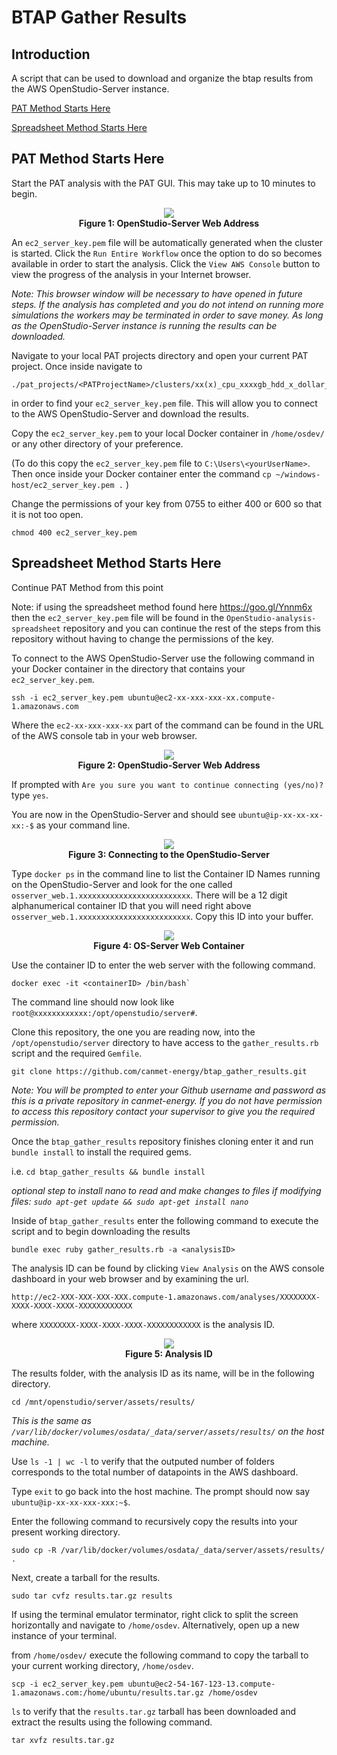 # BTAP Gather Results

## Introduction

A script that can be used to download and organize the btap results from the AWS OpenStudio-Server instance.

[PAT Method Starts Here](https://github.com/canmet-energy/btap_gather_results#pat-method-starts-here)

[Spreadsheet Method Starts Here](https://github.com/canmet-energy/btap_gather_results#spreadsheet-method-starts-here-&-continue-pat-method-from-here)

## PAT Method Starts Here

Start the PAT analysis with the PAT GUI.  This may take up to 10 minutes to begin.

<p align="center">
  <img src ="https://github.com/canmet-energy/btap_gather_results/blob/master/img/startPat.png" />
  <br>
  <b>Figure 1: OpenStudio-Server Web Address</b>
  <br>
</p>

An `ec2_server_key.pem` file will be automatically generated when the cluster is started.  Click the `Run Entire Workflow` once the option to do so becomes available in order to start the analysis.  Click the `View AWS Console` button to view the progress of the analysis in your Internet browser.  

*Note: This browser window will be necessary to have opened in future steps.  If the analysis has completed and you do not intend on running more simulations the workers may be terminated in order to save money.  As long as the OpenStudio-Server instance is running the results can be downloaded.*

Navigate to your local PAT projects directory and open your current PAT project.  Once inside navigate to 
```
./pat_projects/<PATProjectName>/clusters/xx(x)_cpu_xxxxgb_hdd_x_dollar_per_hour/
```
in order to find your `ec2_server_key.pem` file.  This will allow you to connect to the AWS OpenStudio-Server and download the results.

Copy the `ec2_server_key.pem` to your local Docker container in `/home/osdev/` or any other directory of your preference.

(To do this copy the `ec2_server_key.pem` file to `C:\Users\<yourUserName>`.  Then once inside your Docker container enter the command `cp ~/windows-host/ec2_server_key.pem .` )

Change the permissions of your key from 0755 to either 400 or 600 so that it is not too open.

```
chmod 400 ec2_server_key.pem
```
## Spreadsheet Method Starts Here

Continue PAT Method from this point

Note: if using the spreadsheet method found here https://goo.gl/Ynnm6x then the `ec2_server_key.pem` file will be found in the `OpenStudio-analysis-spreadsheet` repository and you can continue the rest of the steps from this repository without having to change the permissions of the key.

To connect to the AWS OpenStudio-Server use the following command in your Docker container in the directory that contains your `ec2_server_key.pem`.

```
ssh -i ec2_server_key.pem ubuntu@ec2-xx-xxx-xxx-xx.compute-1.amazonaws.com
```

Where the `ec2-xx-xxx-xxx-xx` part of the command can be found in the URL of the AWS console tab in your web browser.

<p align="center">
  <img src ="https://github.com/canmet-energy/btap_gather_results/blob/master/img/ec2Address.png" />
  <br>
  <b>Figure 2: OpenStudio-Server Web Address</b>
  <br>
</p>

If prompted with `Are you sure you want to continue connecting (yes/no)?` type `yes`.

You are now in the OpenStudio-Server and should see `ubuntu@ip-xx-xx-xx-xx:-$` as your command line.

<p align="center">
  <img src ="https://github.com/canmet-energy/btap_gather_results/blob/master/img/connectAWS2.png" />
  <br>
  <b>Figure 3: Connecting to the OpenStudio-Server</b>
  <br>
</p>

Type `docker ps` in the command line to list the Container ID Names running on the OpenStudio-Server and look for the one called `osserver_web.1.xxxxxxxxxxxxxxxxxxxxxxxxx`.  There will be a 12 digit alphanumerical container ID that you will need right above `osserver_web.1.xxxxxxxxxxxxxxxxxxxxxxxxx`. Copy this ID into your buffer.

<p align="center">
  <img src ="https://github.com/canmet-energy/btap_gather_results/blob/master/img/webContainerID.png" />
  <br>
  <b>Figure 4: OS-Server Web Container</b>
  <br>
</p>

Use the container ID to enter the web server with the following command.

```
docker exec -it <containerID> /bin/bash`
```

The command line should now look like `root@xxxxxxxxxxxx:/opt/openstudio/server#`.

Clone this repository, the one you are reading now, into the `/opt/openstudio/server` directory to have access to the `gather_results.rb` script and the required `Gemfile`.

```
git clone https://github.com/canmet-energy/btap_gather_results.git
```

*Note: You will be prompted to enter your Github username and password as this is a private repository in canmet-energy.  If you do not have permission to access this repository contact your supervisor to give you the required permission.*

Once the `btap_gather_results` repository finishes cloning enter it and run `bundle install` to install the required gems.

i.e. `cd btap_gather_results && bundle install`

*optional step to install nano to read and make changes to files if modifying files: `sudo apt-get update && sudo apt-get install nano`*

Inside of `btap_gather_results` enter the following command to execute the script and to begin downloading the results

```
bundle exec ruby gather_results.rb -a <analysisID>
```
  
The analysis ID can be found by clicking `View Analysis` on the AWS console dashboard in your web browser and by examining the url.

`http://ec2-XXX-XXX-XXX-XXX.compute-1.amazonaws.com/analyses/XXXXXXXX-XXXX-XXXX-XXXX-XXXXXXXXXXXX`

where `XXXXXXXX-XXXX-XXXX-XXXX-XXXXXXXXXXXX` is the analysis ID.

<p align="center">
  <img src ="https://github.com/canmet-energy/btap_gather_results/blob/master/img/analysisID.png" />
  <br>
  <b>Figure 5: Analysis ID</b>
  <br>
</p>

The results folder, with the analysis ID as its name, will be in the following directory.

```
cd /mnt/openstudio/server/assets/results/
```

*This is the same as `/var/lib/docker/volumes/osdata/_data/server/assets/results/` on the host machine.*

Use `ls -1 | wc -l` to verify that the outputed number of folders corresponds to the total number of datapoints in the AWS dashboard.

Type `exit` to go back into the host machine. The prompt should now say `ubuntu@ip-xx-xx-xxx-xxx:~$`.

Enter the following command to recursively copy the results into your present working directory.

```
sudo cp -R /var/lib/docker/volumes/osdata/_data/server/assets/results/ .
```

Next, create a tarball for the results.

```
sudo tar cvfz results.tar.gz results
```

If using the terminal emulator terminator, right click to split the screen horizontally and navigate to `/home/osdev`.  Alternatively, open up a new instance of your terminal.

from `/home/osdev/` execute the following command to copy the tarball to your current working directory, `/home/osdev`.

```
scp -i ec2_server_key.pem ubuntu@ec2-54-167-123-13.compute-1.amazonaws.com:/home/ubuntu/results.tar.gz /home/osdev
```

`ls` to verify that the `results.tar.gz` tarball has been downloaded and extract the results using the following command.

```
tar xvfz results.tar.gz
```


